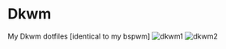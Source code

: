 # Dkwm
My Dkwm dotfiles [identical to my bspwm]
![dkwm1](https://github.com/autonomuscoder/Dkwm/assets/112854891/03860f22-dd3b-4d14-8ad2-d0a0bd04c65c)
![dkwm2](https://github.com/autonomuscoder/Dkwm/assets/112854891/d651327d-13b3-4a7c-9ffe-790d3d099183)
